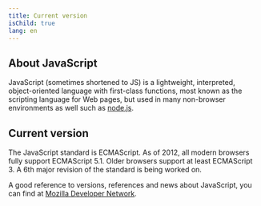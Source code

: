 ```yaml
---
title: Current version
isChild: true
lang: en
---
```


## About JavaScript

JavaScript (sometimes shortened to JS) is a lightweight, interpreted, object-oriented language with first-class functions, most known as the scripting language for Web pages, but used in many non-browser environments as well such as [node.js][2].

## Current version

The JavaScript standard is ECMAScript. As of 2012, all modern browsers fully support ECMAScript 5.1. Older browsers support at least ECMAScript 3. A 6th major revision of the standard is being worked on.

A good reference to versions, references and news about JavaScript, you can find at [Mozilla Developer Network][1].

[1]: https://developer.mozilla.org/en-US/docs/JavaScript
[2]: http://nodejs.org/